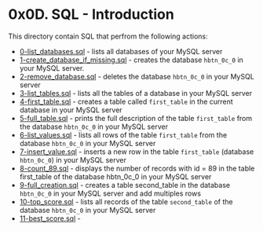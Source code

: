 # 0x0D. SQL - Introduction
This directory contain SQL that perfrom the following actions:
- [0-list_databases.sql](0-list_databases.sql) - lists all databases of your MySQL server
- [1-create_database_if_missing.sql](1-create_database_if_missing.sql) - creates the database `hbtn_0c_0` in your MySQL server.
- [2-remove_database.sql](2-remove_database.sql) - deletes the database `hbtn_0c_0` in your MySQL server
- [3-list_tables.sql](3-list_tables.sql) - lists all the tables of a database in your MySQL server
- [4-first_table.sql](4-first_table.sql) - creates a table called `first_table` in the current database in your MySQL server
- [5-full_table.sql](5-full_table.sql) - prints the full description of the table `first_table` from the database `hbtn_0c_0` in your MySQL server
- [6-list_values.sql](6-list_values.sql) - lists all rows of the table `first_table` from the database `hbtn_0c_0` in your MySQL server
- [7-insert_value.sql](7-insert_value.sql) - inserts a new row in the table `first_table` (database `hbtn_0c_0`) in your MySQL server
- [8-count_89.sql](8-count_89.sql) - displays the number of records with id = 89 in the table first_table of the database hbtn_0c_0 in your MySQL server
- [9-full_creation.sql](9-full_creation.sql) - creates a table second_table in the database `hbtn_0c_0` in your MySQL server and add multiples rows
- [10-top_score.sql](10-top_score.sql) - lists all records of the table `second_table` of the database `hbtn_0c_0` in your MySQL server
- [11-best_score.sql](11-best_score.sql) - 